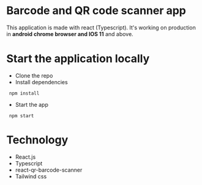 # Barcode and QR code scanner app

This application is made with react (Typescript). It's working on production in **android chrome browser and IOS 11** and above.

# Start the application locally

- Clone the repo
- Install dependencies
```
 npm install
```
- Start the app

```
 npm start
``` 

# Technology 

- React.js
- Typescript
- react-qr-barcode-scanner
- Tailwind css
